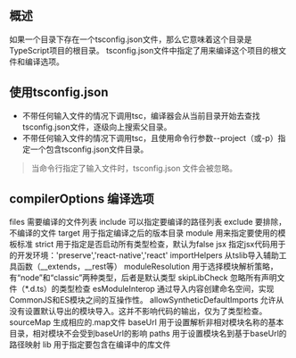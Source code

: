 ## 概述
如果一个目录下存在一个tsconfig.json文件，那么它意味着这个目录是TypeScript项目的根目录。
tsconfig.json文件中指定了用来编译这个项目的根文件和编译选项。
## 使用tsconfig.json
- 不带任何输入文件的情况下调用tsc，编译器会从当前目录开始去查找tsconfig.json文件，逐级向上搜索父目录。
- 不带任何输入文件的情况下调用tsc，且使用命令行参数--project（或-p）指定一个包含tsconfig.json文件目录。
> 当命令行指定了输入文件时，tsconfig.json 文件会被忽略。

## compilerOptions 编译选项
files 需要编译的文件列表
include 可以指定要编译的路径列表
exclude 要排除，不编译的文件
target 用于指定编译之后的版本目录
module 用来指定要使用的模板标准
strict 用于指定是否启动所有类型检查，默认为false
jsx 指定jsx代码用于的开发环境：'preserve','react-native','react'
importHelpers 从tslib导入辅助工具函数（__extends，__rest等）
moduleResolution 用于选择模块解析策略，有“node”和“classic”两种类型，后者是默认类型
skipLibCheck 忽略所有声明文件（*.d.ts）的类型检查
esModuleInterop 通过导入内容创建命名空间，实现CommonJS和ES模块之间的互操作性。
allowSyntheticDefaultImports 允许从没有设置默认导出的模块导入。这并不影响代码的输出，仅为了类型检查。
sourceMap 生成相应的.map文件
baseUrl 用于设置解析非相对模块名称的基本目录，相对模块不会受到baseUrl的影响
paths 用于设置模块名到基于baseUrl的路径映射
lib 用于指定要包含在编译中的库文件